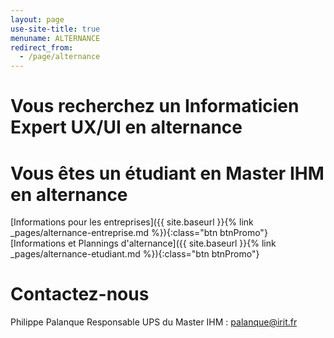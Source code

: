 ```yaml
---
layout: page
use-site-title: true
menuname: ALTERNANCE
redirect_from:
  - /page/alternance
---
```


<div class="row">
<div class="col-sm-6">

# Vous recherchez un Informaticien Expert UX/UI en alternance

</div>
<div class="col-sm-6">
  
# Vous êtes un étudiant en Master IHM en alternance

</div>
</div>

<div class="row">

<div class="col-sm-6">
[Informations pour les entreprises]({{ site.baseurl }}{% link _pages/alternance-entreprise.md %}){:class="btn btnPromo"}
</div>
<div class="col-sm-6">
[Informations et Plannings d'alternance]({{ site.baseurl }}{% link _pages/alternance-etudiant.md %}){:class="btn btnPromo"}
</div>
</div>

# Contactez-nous

Philippe Palanque Responsable UPS du Master IHM : palanque@irit.fr